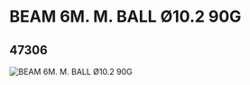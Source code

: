 # BEAM 6M. M. BALL Ø10.2 90G
## 47306
![BEAM 6M. M. BALL Ø10.2 90G](https://lc-www-live-s.legocdn.com/media/bricks/5/2/4278499.jpg)
